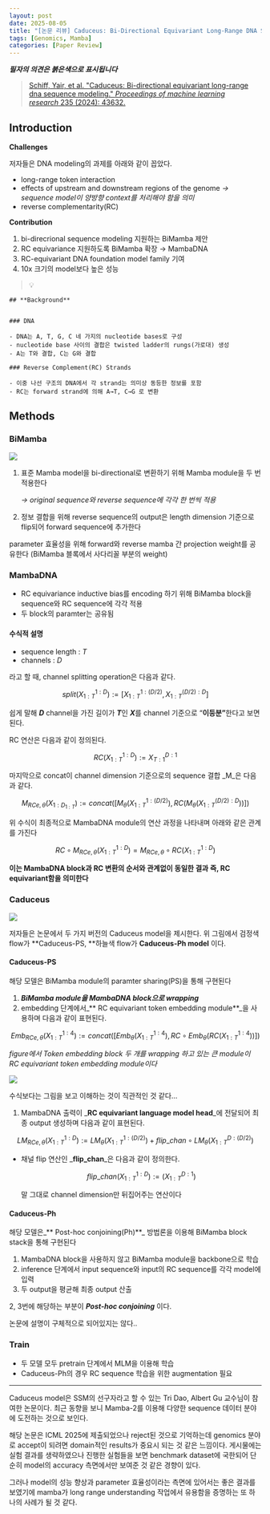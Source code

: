 ```yaml
---
layout: post
date: 2025-08-05
title: "[논문 리뷰] Caduceus: Bi-Directional Equivariant Long-Range DNA Sequence Modeling"
tags: [Genomics, Mamba]
categories: [Paper Review]
---
```


<span class="notion-red">_**필자의 의견은 붉은색으로 표시됩니다**_</span>


> [Schiff, Yair, et al. "Caduceus: Bi-directional equivariant long-range dna sequence modeling." ](https://pmc.ncbi.nlm.nih.gov/articles/PMC12189541/)[_Proceedings of machine learning research_](https://pmc.ncbi.nlm.nih.gov/articles/PMC12189541/)[ 235 (2024): 43632.](https://pmc.ncbi.nlm.nih.gov/articles/PMC12189541/)



## Introduction


**Challenges**


저자들은 DNA modeling의 과제를 아래와 같이 꼽았다.

- long-range token interaction
- effects of upstream and downstream regions of the genome 
_→ sequence model이 양방향 context를 처리해야 함을 의미_
- reverse complementarity(RC)

**Contribution**

1. bi-direcrional sequence modeling 지원하는 BiMamba 제안
1. RC equivariance 지원하도록 BiMamba 확장 → MambaDNA
1. RC-equivariant DNA foundation model family 기여
1. 10x 크기의 model보다 높은 성능

> 💡 


	## **Background**


	### DNA

	- DNA는 A, T, G, C 네 가지의 nucleotide bases로 구성
	- nucleotide base 사이의 결합은 twisted ladder의 rungs(가로대) 생성
	- A는 T와 결합, C는 G와 결합

	### Reverse Complement(RC) Strands

	- 이중 나선 구조의 DNA에서 각 strand는 의미상 동등한 정보를 포함
	- RC는 forward strand에 의해 A→T, C→G 로 변환


## Methods



### BiMamba


![](https://prod-files-secure.s3.us-west-2.amazonaws.com/542b861c-36a8-4051-84e5-8804b6728dba/2c247d59-7815-4980-99f0-8f0d21f445a7/image.png?X-Amz-Algorithm=AWS4-HMAC-SHA256&X-Amz-Content-Sha256=UNSIGNED-PAYLOAD&X-Amz-Credential=ASIAZI2LB466QTJTZA53%2F20250809%2Fus-west-2%2Fs3%2Faws4_request&X-Amz-Date=20250809T081059Z&X-Amz-Expires=3600&X-Amz-Security-Token=IQoJb3JpZ2luX2VjEH0aCXVzLXdlc3QtMiJHMEUCIQD1ZxP8e5%2Bm3RUbiqZ0b1mbhO90fma1mgKo2zWaI3wg4wIgQtG1hNYI6JVCW2HB7beId3VNGCIMs5g9peLcByzb19cqiAQItv%2F%2F%2F%2F%2F%2F%2F%2F%2F%2FARAAGgw2Mzc0MjMxODM4MDUiDOu1AAyV%2B1hWDBQFQSrcA65uCVt%2BX%2FpimwDnIGmINh7SgGsmzOCca4k3wWbCaGG%2FQjtaLlz1cAzEQ7aAz94NKgFr2hEDEF%2BbaMWgiA3a0mxDMRY%2BTvnEgwNYbGDcJQw1H2Zx51SimnTLDo%2F%2FhQH23F6TFY%2F0uw78fBg7ZkV80SV0qSWBLRfFMzembkqR%2BmtpotmLZS6DoHyV3sjQ3jHrkSKLe0xqVMC1C5sBkX5U3FyWohYWRxOTFbXYgMIKBRWaYXMs7KnGJkCzwvp%2FFHSgQTch39JG%2Bdpe%2BpZtsgKE9gvqZNYGBcJCVij8zgLA%2FxB4eSsKmWdnSX9Pv45IjFuTHj4sQckxaORXJdUfgnqCSsjd4Jp18%2BKgFblFhjX%2FUfuN7KOTUiLU5p9pnkktiKyVXsCuwRI0ZzOAsGHBLOh%2FYg0BNV%2FTlQzkBVriMGali57UjYEy7KgCT8XfQB8rjRxOzorkgq9BSHCd0RR%2BTGqRVaJH2KjlPgPbWDAyjzpcWEf42JzBSKnsl8dhNj0%2BbhYXWZauweJuU%2BN3aOb25X%2FGHsc670heOBj7cUNrob3gCl8bXSCtO7wIFLxzOrOW1JWSZ%2B%2BvTMhTA1mZOVsGTT5pm%2FgaSGdMUcXL3cAqJPBiBtGPAIyI2ZDQYyLk7accMOWq28QGOqUBKTb1INta6jFfsYLFf7u%2FXQVPzvN4XtUFRxokVmouEi632Evir6kwzmy%2BrOu41npsoxNFEd6R2tXPVQahxx%2FSdW1gEWfhzSX6%2FjijvADqDPcMd4BN0FTMmaVAz%2Fxw6oZBpktUojOS%2BW2shmfWw4e4WODqvhY84Y6bZF1eX4Ok6UdFTkOfU9LkoTnUypiuD5IKda9fFfRL%2B3cy7EirskQaKmfy%2Fz%2FO&X-Amz-Signature=00123e62fa156b5ec9cc088648327355045011f6c161a038d36e1fdc7bff323d&X-Amz-SignedHeaders=host&x-amz-checksum-mode=ENABLED&x-id=GetObject)

1. 표준 Mamba model을 bi-directional로 변환하기 위해 Mamba module을 두 번 적용한다

	_→ original sequence와 reverse sequence에 각각 한 번씩 적용_

1. 정보 결합을 위해 reverse sequence의 output은 length dimension 기준으로 flip되어 forward sequence에 추가한다

parameter 효율성을 위해 forward와 reverse mamba 간 projection weight를 공유한다 (BiMamba 블록에서 사다리꼴 부분의 weight)



### MambaDNA

- RC equivariance inductive bias를 encoding 하기 위해 BiMamba block을 sequence와 RC sequence에 각각 적용
- 두 block의 paramter는 공유됨


#### 수식적 설명

- sequence length : _T_
- channels : _D_

라고 할 때,  channel splitting operation은 다음과 같다.


$$
split(X^{1:D}_{1:T}):=[X^{1:(D/2)}_{1:T},X^{(D/2):D}_{1:T}]
$$


<span class="notion-red">쉽게 말해 </span><span class="notion-red">_**D**_</span><span class="notion-red"> channel을 가진 길이가 </span><span class="notion-red">_**T**_</span><span class="notion-red">인 </span><span class="notion-red">_**X**_</span><span class="notion-red">를 channel 기준으로 “</span><span class="notion-red">**이등분”**</span><span class="notion-red">한다고 보면 된다.</span>


RC 연산은 다음과 같이 정의된다.


$$
RC(X^{1:D}_{1:T}):=X^{D:1}_{T:1}
$$


마지막으로 concat이 channel dimension 기준으로의 sequence 결합 _M_은 다음과 같다.


$$
M_{RCe,\theta}(X_{1:D_{1:T}}):=concat([M_{\theta}(X^{1:(D/2)}_{1:T}),RC(M_{\theta}(X^{(D/2):D}_{1:T}))])
$$


위 수식이 최종적으로 MambaDNA module의 연산 과정을 나타내며 아래와 같은 관계를 가진다


$$
RC\circ M_{RCe,\theta}(X^{1:D}_{1:T}) = M_{RCe,\theta} \circ RC(X^{1:D}_{1:T})
$$


**이는 MambaDNA block과 RC 변환의 순서와 관계없이 동일한 결과 즉, RC equivariant함을 의미한다**



### Caduceus


![](https://prod-files-secure.s3.us-west-2.amazonaws.com/542b861c-36a8-4051-84e5-8804b6728dba/f94a60d7-8145-473b-aef9-7c68d3ec604a/image.png?X-Amz-Algorithm=AWS4-HMAC-SHA256&X-Amz-Content-Sha256=UNSIGNED-PAYLOAD&X-Amz-Credential=ASIAZI2LB466QTJTZA53%2F20250809%2Fus-west-2%2Fs3%2Faws4_request&X-Amz-Date=20250809T081100Z&X-Amz-Expires=3600&X-Amz-Security-Token=IQoJb3JpZ2luX2VjEH0aCXVzLXdlc3QtMiJHMEUCIQD1ZxP8e5%2Bm3RUbiqZ0b1mbhO90fma1mgKo2zWaI3wg4wIgQtG1hNYI6JVCW2HB7beId3VNGCIMs5g9peLcByzb19cqiAQItv%2F%2F%2F%2F%2F%2F%2F%2F%2F%2FARAAGgw2Mzc0MjMxODM4MDUiDOu1AAyV%2B1hWDBQFQSrcA65uCVt%2BX%2FpimwDnIGmINh7SgGsmzOCca4k3wWbCaGG%2FQjtaLlz1cAzEQ7aAz94NKgFr2hEDEF%2BbaMWgiA3a0mxDMRY%2BTvnEgwNYbGDcJQw1H2Zx51SimnTLDo%2F%2FhQH23F6TFY%2F0uw78fBg7ZkV80SV0qSWBLRfFMzembkqR%2BmtpotmLZS6DoHyV3sjQ3jHrkSKLe0xqVMC1C5sBkX5U3FyWohYWRxOTFbXYgMIKBRWaYXMs7KnGJkCzwvp%2FFHSgQTch39JG%2Bdpe%2BpZtsgKE9gvqZNYGBcJCVij8zgLA%2FxB4eSsKmWdnSX9Pv45IjFuTHj4sQckxaORXJdUfgnqCSsjd4Jp18%2BKgFblFhjX%2FUfuN7KOTUiLU5p9pnkktiKyVXsCuwRI0ZzOAsGHBLOh%2FYg0BNV%2FTlQzkBVriMGali57UjYEy7KgCT8XfQB8rjRxOzorkgq9BSHCd0RR%2BTGqRVaJH2KjlPgPbWDAyjzpcWEf42JzBSKnsl8dhNj0%2BbhYXWZauweJuU%2BN3aOb25X%2FGHsc670heOBj7cUNrob3gCl8bXSCtO7wIFLxzOrOW1JWSZ%2B%2BvTMhTA1mZOVsGTT5pm%2FgaSGdMUcXL3cAqJPBiBtGPAIyI2ZDQYyLk7accMOWq28QGOqUBKTb1INta6jFfsYLFf7u%2FXQVPzvN4XtUFRxokVmouEi632Evir6kwzmy%2BrOu41npsoxNFEd6R2tXPVQahxx%2FSdW1gEWfhzSX6%2FjijvADqDPcMd4BN0FTMmaVAz%2Fxw6oZBpktUojOS%2BW2shmfWw4e4WODqvhY84Y6bZF1eX4Ok6UdFTkOfU9LkoTnUypiuD5IKda9fFfRL%2B3cy7EirskQaKmfy%2Fz%2FO&X-Amz-Signature=323dd38bb8b1b746816d71b6ed90fbfda05b42916a4bbf64f85662e20dd6500b&X-Amz-SignedHeaders=host&x-amz-checksum-mode=ENABLED&x-id=GetObject)


저자들은 논문에서 두 가지 버전의 Caduceus model을 제시한다. 위 그림에서 검정색 flow가 **Caduceus-PS, **하늘색 flow가 **Caduceus-Ph model** 이다.



#### Caduceus-PS


해당 모델은 BiMamba module의 paramter sharing(PS)을 통해 구현된다

1. _**BiMamba module을 MambaDNA block으로 wrapping**_
1. embedding 단계에서_** RC equivariant token embedding module**_을 사용하며 다음과 같이 표현된다.

$$
Emb_{RCe,\theta}(X^{1:4}_{1:T}):=concat([Emb_{\theta}(X^{1:4}_{1:T}),RC \circ Emb_{\theta}(RC(X^{1:4}_{1:T}))])
$$


_figure에서 Token embedding block 두 개를 wrapping 하고 있는 큰 module이 RC equivariant token embedding module이다_


![](https://prod-files-secure.s3.us-west-2.amazonaws.com/542b861c-36a8-4051-84e5-8804b6728dba/b175e4da-71eb-4e91-8c23-a06dabe673c9/image.png?X-Amz-Algorithm=AWS4-HMAC-SHA256&X-Amz-Content-Sha256=UNSIGNED-PAYLOAD&X-Amz-Credential=ASIAZI2LB466QTJTZA53%2F20250809%2Fus-west-2%2Fs3%2Faws4_request&X-Amz-Date=20250809T081100Z&X-Amz-Expires=3600&X-Amz-Security-Token=IQoJb3JpZ2luX2VjEH0aCXVzLXdlc3QtMiJHMEUCIQD1ZxP8e5%2Bm3RUbiqZ0b1mbhO90fma1mgKo2zWaI3wg4wIgQtG1hNYI6JVCW2HB7beId3VNGCIMs5g9peLcByzb19cqiAQItv%2F%2F%2F%2F%2F%2F%2F%2F%2F%2FARAAGgw2Mzc0MjMxODM4MDUiDOu1AAyV%2B1hWDBQFQSrcA65uCVt%2BX%2FpimwDnIGmINh7SgGsmzOCca4k3wWbCaGG%2FQjtaLlz1cAzEQ7aAz94NKgFr2hEDEF%2BbaMWgiA3a0mxDMRY%2BTvnEgwNYbGDcJQw1H2Zx51SimnTLDo%2F%2FhQH23F6TFY%2F0uw78fBg7ZkV80SV0qSWBLRfFMzembkqR%2BmtpotmLZS6DoHyV3sjQ3jHrkSKLe0xqVMC1C5sBkX5U3FyWohYWRxOTFbXYgMIKBRWaYXMs7KnGJkCzwvp%2FFHSgQTch39JG%2Bdpe%2BpZtsgKE9gvqZNYGBcJCVij8zgLA%2FxB4eSsKmWdnSX9Pv45IjFuTHj4sQckxaORXJdUfgnqCSsjd4Jp18%2BKgFblFhjX%2FUfuN7KOTUiLU5p9pnkktiKyVXsCuwRI0ZzOAsGHBLOh%2FYg0BNV%2FTlQzkBVriMGali57UjYEy7KgCT8XfQB8rjRxOzorkgq9BSHCd0RR%2BTGqRVaJH2KjlPgPbWDAyjzpcWEf42JzBSKnsl8dhNj0%2BbhYXWZauweJuU%2BN3aOb25X%2FGHsc670heOBj7cUNrob3gCl8bXSCtO7wIFLxzOrOW1JWSZ%2B%2BvTMhTA1mZOVsGTT5pm%2FgaSGdMUcXL3cAqJPBiBtGPAIyI2ZDQYyLk7accMOWq28QGOqUBKTb1INta6jFfsYLFf7u%2FXQVPzvN4XtUFRxokVmouEi632Evir6kwzmy%2BrOu41npsoxNFEd6R2tXPVQahxx%2FSdW1gEWfhzSX6%2FjijvADqDPcMd4BN0FTMmaVAz%2Fxw6oZBpktUojOS%2BW2shmfWw4e4WODqvhY84Y6bZF1eX4Ok6UdFTkOfU9LkoTnUypiuD5IKda9fFfRL%2B3cy7EirskQaKmfy%2Fz%2FO&X-Amz-Signature=284ec5df069d355724eefc1038e14ef236cd76c9fba93ef0fab78d8abaa96019&X-Amz-SignedHeaders=host&x-amz-checksum-mode=ENABLED&x-id=GetObject)


<span class="notion-red">수식보다는 그림을 보고 이해하는 것이 직관적인 것 같다…</span>

1. MambaDNA 출력이 _**RC equivariant language model head**_에 전달되어 최종 output 생성하며 다음과 같이 표현된다.

$$
LM_{RCe,\theta}(X^{1:D}_{1:T}):= LM_{\theta}(X^{1:(D/2)}_{1:T})+flip\_chan\circ LM_{\theta}(X^{D:(D/2)}_{1:T})
$$

- 채널 flip 연산인 _**flip\_chan**_은 다음과 같이 정의한다.

	$$
	flip\_chan(X^{1:D}_{1:T}):=(X^{D:1}_{1:T})
	$$


	말 그대로 channel dimension만 뒤집어주는 연산이다



#### Caduceus-Ph


해당 모델은_** Post-hoc conjoining(Ph)**_ 방법론을 이용해 BiMamba block stack을 통해 구현된다

1. MambaDNA block을 사용하지 않고 BiMamba module을 backbone으로 학습
1. inference 단계에서 input sequence와 input의 RC sequence를 각각 model에 입력
1. 두 output을 평균해 최종 output 산출

2, 3번에 해당하는 부분이 _**Post-hoc conjoining**_ 이다.


<span class="notion-red">논문에 설명이 구체적으로 되어있지는 않다..</span>



### Train

- 두 모델 모두 pretrain 단계에서 MLM을 이용해 학습
- Caduceus-Ph의 경우 RC sequence 학습을 위한 augmentation 필요

---


<span class="notion-red">Caduceus model은 SSM의 선구자라고 할 수 있는 Tri Dao, Albert Gu 교수님이 참여한 논문이다. 최근 동향을 보니 Mamba-2를 이용해 다양한 sequence 데이터 분야에 도전하는 것으로 보인다.</span>


<span class="notion-red">해당 논문은 ICML 2025에 제출되었으나 reject된 것으로 기억하는데 genomics 분야로 accept이 되려면 domain적인 results가 중요시 되는 것 같은 느낌이다. 게시물에는 실험 결과를 생략하였으나 진행한 실험들을 보면 benchmark dataset에 국한되어 단순히 model의 accuracy 측면에서만 보여준 것 같은 경향이 있다.</span>


<span class="notion-red">그러나 model의 성능 향상과 parameter 효율성이라는 측면에 있어서는 좋은 결과를 보였기에 mamba가 long range understanding 작업에서 유용함을 증명하는 또 하나의 사례가 될 것 같다.</span>

